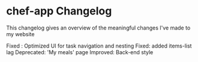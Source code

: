 # chef-app Changelog
This changelog  gives an overview of the meaningful changes I've made to my website 


Fixed : Optimized UI for task navigation and nesting 
Fixed: added items-list lag
Deprecated:  'My meals' page 
Improved: Back-end style




 
